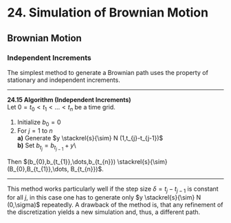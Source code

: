# 24. Simulation of Brownian Motion

## Brownian Motion

### Independent Increments

The simplest method to generate a Brownian path uses the property of stationary and independent increments.

----------
**24.15 Algorithm (Independent Increments)** \
Let $0= t_{0}<t_{1}<\dots < t_{n}$ be a time grid.
1. Initialize $b_{0}=0$
2. For $j=1$ to $n$ \
	**a)** Generate $y \stackrel{s}{\sim} N (1,t_{j}-t_{j-1})$\
	**b)** Set $b_{t_{j}} = b_{t_{j-1}} +y$\

Then $(b_{0},b_{t_{1}},\dots,b_{t_{n}}) \stackrel{s}{\sim} (B_{0},B_{t_{1}},\dots, B_{t_{n}})$.

----------
This method works particularly well if the step size $\delta = t_{j}- t_{j-1}$ is constant for all $j$, in this case one has to generate only $y \stackrel{s}{\sim} N (0,\sigma)$ repeatedly. A drawback of the method is, that any refinement of the discretization yields a new simulation and, thus, a different path. 


